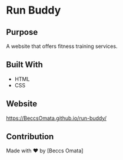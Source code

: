 # Run Buddy

## Purpose
A website that offers fitness training services.

## Built With
* HTML
* CSS

## Website
https://BeccsOmata.github.io/run-buddy/

## Contribution
Made with ❤️ by [Beccs Omata]
